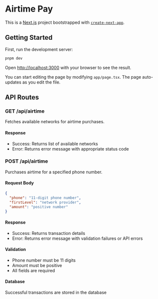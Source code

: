 # Airtime Pay

This is a [Next.js](https://nextjs.org) project bootstrapped with [`create-next-app`](https://nextjs.org/docs/app/api-reference/cli/create-next-app).

## Getting Started

First, run the development server:

```bash
pnpm dev
```

Open [http://localhost:3000](http://localhost:3000) with your browser to see the result.

You can start editing the page by modifying `app/page.tsx`. The page auto-updates as you edit the file.

## API Routes

### GET /api/airtime

Fetches available networks for airtime purchases.

#### Response

- Success: Returns list of available networks
- Error: Returns error message with appropriate status code

### POST /api/airtime

Purchases airtime for a specified phone number.

#### Request Body

```json
{
  "phone": "11-digit phone number",
  "firstLevel": "network provider",
  "amount": "positive number"
}
```

#### Response

- Success: Returns transaction details
- Error: Returns error message with validation failures or API errors

#### Validation

- Phone number must be 11 digits
- Amount must be positive
- All fields are required

#### Database

Successful transactions are stored in the database
